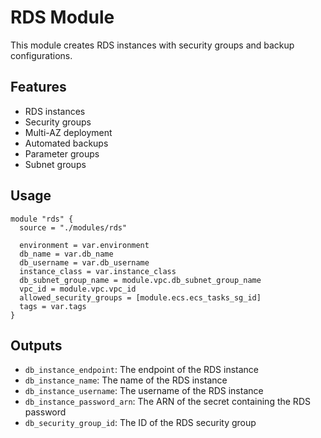 # RDS Module

This module creates RDS instances with security groups and backup configurations.

## Features

- RDS instances
- Security groups
- Multi-AZ deployment
- Automated backups
- Parameter groups
- Subnet groups

## Usage

```hcl
module "rds" {
  source = "./modules/rds"

  environment = var.environment
  db_name = var.db_name
  db_username = var.db_username
  instance_class = var.instance_class
  db_subnet_group_name = module.vpc.db_subnet_group_name
  vpc_id = module.vpc.vpc_id
  allowed_security_groups = [module.ecs.ecs_tasks_sg_id]
  tags = var.tags
}
```

## Outputs

- `db_instance_endpoint`: The endpoint of the RDS instance
- `db_instance_name`: The name of the RDS instance
- `db_instance_username`: The username of the RDS instance
- `db_instance_password_arn`: The ARN of the secret containing the RDS password
- `db_security_group_id`: The ID of the RDS security group 